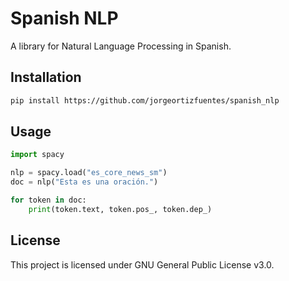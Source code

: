 # Spanish NLP

A library for Natural Language Processing in Spanish.

## Installation

```bash
pip install https://github.com/jorgeortizfuentes/spanish_nlp
```

## Usage

```python
import spacy

nlp = spacy.load("es_core_news_sm")
doc = nlp("Esta es una oración.")

for token in doc:
    print(token.text, token.pos_, token.dep_)
```

## License

This project is licensed under GNU General Public License v3.0.